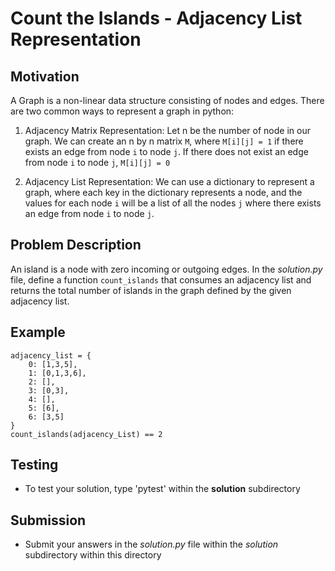 # Count the Islands - Adjacency List Representation

## Motivation
A Graph is a non-linear data structure consisting of nodes and edges. 
There are two common ways to represent a graph in python:

1. Adjacency Matrix Representation:
    Let n be the number of node in our graph.
    We can create an n by n matrix `M`, where `M[i][j] = 1` if there exists an edge from node `i` to node `j`. If there does not exist an edge from node `i` to node `j`, `M[i][j] = 0`

2. Adjacency List Representation:
    We can use a dictionary to represent a graph, where each key in the dictionary represents a node, and the values for each node `i` will be a list of all the nodes `j` where there exists an edge from node `i` to node `j`.
    
## Problem Description
An island is a node with zero incoming or outgoing edges.
In the *solution.py* file, define a function `count_islands` that consumes an adjacency list and returns the total
number of islands in the graph defined by the given adjacency list.

## Example
```
adjacency_list = {
    0: [1,3,5],
    1: [0,1,3,6],
    2: [],
    3: [0,3],
    4: [],
    5: [6],
    6: [3,5]
}
count_islands(adjacency_List) == 2
```


## Testing
* To test your solution, type 'pytest' within the **solution** subdirectory

## Submission
* Submit your answers in the *solution.py* file within the *solution* subdirectory within this directory
